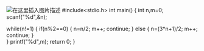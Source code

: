 ﻿ ![在这里插入图片描述](https://img-blog.csdnimg.cn/20190809114643383.jpg?x-oss-process=image/watermark,type_ZmFuZ3poZW5naGVpdGk,shadow_10,text_aHR0cHM6Ly9ibG9nLmNzZG4ubmV0L3dlaXhpbl80MzY5MjUwNA==,size_16,color_FFFFFF,t_70)
 #include<stdio.h>
int main()
{
    int n,m=0;
    scanf("%d",&n);
	
while(n!=1)
{
   if(n%2==0)
    {
        n=n/2;
        m++;
		continue;
    }
    else
    {
        n=(3*n+1)/2;
        m++;
		continue;
    }  
}
    printf("%d",m);
    return 0;
}
